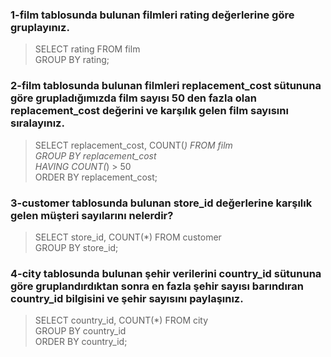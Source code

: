 ### 1-film tablosunda bulunan filmleri rating değerlerine göre gruplayınız.
> SELECT rating FROM film<br>
GROUP BY rating; 
### 2-film tablosunda bulunan filmleri replacement_cost sütununa göre grupladığımızda film sayısı 50 den fazla olan replacement_cost değerini ve karşılık gelen film sayısını sıralayınız.
> SELECT replacement_cost, COUNT(*) FROM film <br>
GROUP BY replacement_cost<br>
HAVING COUNT(*) > 50<br>
ORDER BY replacement_cost;
### 3-customer tablosunda bulunan store_id değerlerine karşılık gelen müşteri sayılarını nelerdir? 
>  SELECT store_id, COUNT(*) FROM customer<br>
GROUP BY store_id;
### 4-city tablosunda bulunan şehir verilerini country_id sütununa göre gruplandırdıktan sonra en fazla şehir sayısı barındıran country_id bilgisini ve şehir sayısını paylaşınız.
>SELECT country_id, COUNT(*) FROM city<br>
GROUP BY country_id<br>
ORDER BY country_id;

